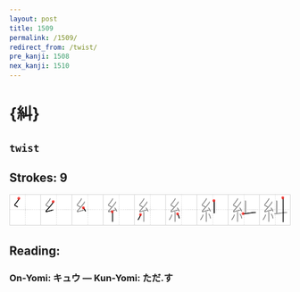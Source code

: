 ```yaml
---
layout: post
title: 1509
permalink: /1509/
redirect_from: /twist/
pre_kanji: 1508
nex_kanji: 1510
---
```


# {糾}

## `twist`

## Strokes: 9

<div class="stroke"><img src="../images/E7B3BE.png" /></div>

## Reading:

### On-Yomi: キュウ &mdash; Kun-Yomi: ただ.す
